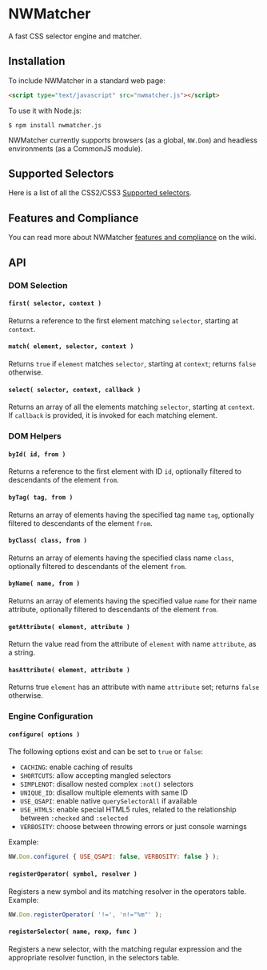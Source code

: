 # NWMatcher

A fast CSS selector engine and matcher.


## Installation

To include NWMatcher in a standard web page:

```html
<script type="text/javascript" src="nwmatcher.js"></script>
```

To use it with Node.js:

```
$ npm install nwmatcher.js
```

NWMatcher currently supports browsers (as a global, `NW.Dom`) and headless environments (as a CommonJS module).


## Supported Selectors

Here is a list of all the CSS2/CSS3 [Supported selectors](https://github.com/dperini/nwmatcher/wiki/CSS-supported-selectors).


## Features and Compliance

You can read more about NWMatcher [features and compliance](https://github.com/dperini/nwmatcher/wiki/Features-and-compliance) on the wiki.


## API

### DOM Selection

#### `first( selector, context )`

Returns a reference to the first element matching `selector`, starting at `context`.

#### `match( element, selector, context )`

Returns `true` if `element` matches `selector`, starting at `context`; returns `false` otherwise.

#### `select( selector, context, callback )`

Returns an array of all the elements matching `selector`, starting at `context`. If `callback` is provided, it is invoked for each matching element.


### DOM Helpers

#### `byId( id, from )`

Returns a reference to the first element with ID `id`, optionally filtered to descendants of the element `from`.

#### `byTag( tag, from )`

Returns an array of elements having the specified tag name `tag`, optionally filtered to descendants of the element `from`.

#### `byClass( class, from )`

Returns an array of elements having the specified class name `class`, optionally filtered to descendants of the element `from`.

#### `byName( name, from )`

Returns an array of elements having the specified value `name` for their name attribute, optionally filtered to descendants of the element `from`.

#### `getAttribute( element, attribute )`

Return the value read from the attribute of `element` with name `attribute`, as a string.

#### `hasAttribute( element, attribute )`

Returns true `element` has an attribute with name `attribute` set; returns `false` otherwise.


### Engine Configuration

#### `configure( options )`

The following options exist and can be set to `true` or `false`:

* `CACHING`: enable caching of results
* `SHORTCUTS`: allow accepting mangled selectors
* `SIMPLENOT`: disallow nested complex `:not()` selectors
* `UNIQUE_ID`: disallow multiple elements with same ID
* `USE_QSAPI`: enable native `querySelectorAll` if available
* `USE_HTML5`: enable special HTML5 rules, related to the relationship between `:checked` and `:selected`
* `VERBOSITY`: choose between throwing errors or just console warnings

Example:

```js
NW.Dom.configure( { USE_QSAPI: false, VERBOSITY: false } );
```

#### `registerOperator( symbol, resolver )`

Registers a new symbol and its matching resolver in the operators table. Example:

```js
NW.Dom.registerOperator( '!=', 'n!="%m"' );
```

#### `registerSelector( name, rexp, func )`

Registers a new selector, with the matching regular expression and the appropriate resolver function, in the selectors table.
